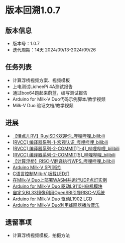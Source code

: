 # 版本回溯1.0.7

## 版本信息

- 版本号：1.0.7
- 迭代周期：14天 2024/09/13-2024/09/26

## 任务列表

- 计算浮桥视频方案、视频模板
- 上电测试LicheePi 4A测试报告
- 通过box64跑起来蔚蓝，编写测试报告
- Arduino for Milk-V Duo代码示例脚本/教学视频
- Milk-V Duo 验证文档/教学视频


## 进展

- [【懂点儿RV】RuyiSDK欢迎你_哔哩哔哩_bilibili](https://www.bilibili.com/video/BV12upMeEEH1/?spm_id_from=333.999.0.0)
- [[RVCC] 编译器系列-1-宏观认识_哔哩哔哩_bilibili](https://www.bilibili.com/video/BV1MAp6eCEdb/?vd_source=def395bf81634ebee1a6e15ae3527074)
- [[RVCC] 编译器系列-2-COMMIT[1-4]_哔哩哔哩_bilibili](https://www.bilibili.com/video/BV1KV4WeiEVS/?vd_source=def395bf81634ebee1a6e15ae3527074)
- [[RVCC] 编译器系列-2-COMMIT[5]_哔哩哔哩_bilibili](https://www.bilibili.com/video/BV1bdt1egE5E/?vd_source=def395bf81634ebee1a6e15ae3527074)
- [【计算浮桥】RISC-V翻译执行WPS_哔哩哔哩_bilibili](https://www.bilibili.com/video/BV1vTxyeTEAo/?spm_id_from=333.999.0.0&vd_source=def395bf81634ebee1a6e15ae3527074)
- [Arduino Milk-V SPI测试:](https://www.bilibili.com/video/BV1R1pveBETH/)
-  [C语言控制Milk-V 板载LED灯](https://www.bilibili.com/video/BV1Akp3eWEeK/)
- [在Milk-V Duo上部署WASM并运行UDP点灯实例](https://www.bilibili.com/video/BV13P4Ze6E13/)
-  [Arduino for Milk-V Duo 驱动L9110H电机模块](https://m.bilibili.com/video/BV1Me4megEwV)
-  [自定义BL33镜像利用OpenSBI引导RISC-V系统](https://www.bilibili.com/video/BV1umbweDEnK/)
-  [Arduino for Milk-V Duo 驱动L1902 LCD](https://www.bilibili.com/video/BV1wbsmedE2x/)
-  [Arduino for Milk-V Duo利用蜂鸣器播放音乐](https://www.bilibili.com/video/BV1qoxreKEmh/)



## 遗留事项

- 计算浮桥视频模板，拍摄方法